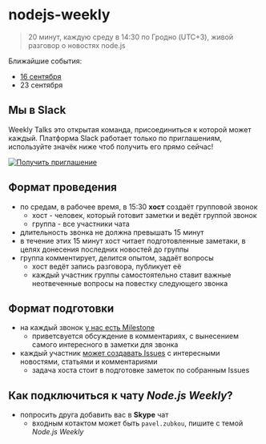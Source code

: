 # nodejs-weekly

> 20 минут, каждую среду в 14:30 по Гродно (UTC+3), живой разговор о новостях node.js

Ближайшие события:

* [16 сентября](https://github.com/weekly-talks/nodejs-weekly/milestones/16%20%D1%81%D0%B5%D0%BD%D1%82%D1%8F%D0%B1%D1%80%D1%8F)
* 23 сентября

## Мы в Slack

Weekly Talks это открытая команда, присоединиться к которой может каждый. Платформа Slack работает только по приглашениям, используйте значёк ниже чтоб получить его прямо сейчас!

[![Получить приглашение](https://weekly-talks-slackin.herokuapp.com/badge.svg)](https://weekly-talks-slackin.herokuapp.com/)

## Формат проведения

* по средам, в рабочее время, в 15:30 **хост** создаёт групповой звонок
  * хост - человек, который готовит заметки и ведёт группой звонок
  * группа - все участники чата
* длительность звонка не должна превышать 15 минут
* в течение этих 15 минут хост читает подготовленные заметаки, в целях донесения последних новостей до группы
* группа комментирует, делится опытом, задаёт вопросы
  * хост ведёт запись разговора, публикует её
  * каждый участник группы самостоятельно ставит важные неотвеченные вопросы на повестку следующего звонка

## Формат подготовки

* на каждый звонок [у нас есть Milestone](https://github.com/weekly-talks/nodejs-weekly/milestones)
  * приветсвуется обсуждение в комментариях, с вынесением самого интересного в заметки для звонка
* каждый участник [может создавать Issues](https://github.com/weekly-talks/nodejs-weekly/issues) с интересными новостями, статьями и комментариями
  * задача хоста стоит в подготовке заметок по собранным Issues

## Как подключиться к чату _Node.js Weekly_?

* попросить друга добавить вас в **Skype** чат
  * входным котактом может быть `pavel.zubkou`, пишите с темой _Node.js Weekly_
